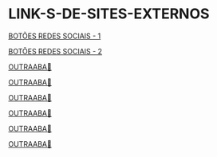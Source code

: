 # LINK-S-DE-SITES-EXTERNOS
<!--------------------------------------------->
<a href="https://www.w3schools.com/howto/tryit.asp?filename=tryhow_css_social_media_buttons2
" target="_blank">BOTÕES REDES SOCIAIS  - 1</a>
<!--------------------------------------------->
<a href="
https://www.w3schools.com/howto/tryit.asp?filename=tryhow_css_social_media_buttons
" target="_blank">
BOTÕES REDES SOCIAIS - 2
</a>
<!--------------------------------------------->
<a href="
LINK🔴
" target="_blank">
OUTRAABA🔴
></a>
<!--------------------------------------------->
<a href="
LINK🔴
" target="_blank">
OUTRAABA🔴
</a>
<!--------------------------------------------->
<a href="
LINK🔴
" target="_blank">
OUTRAABA🔴
></a>
<!--------------------------------------------->
<a href="
LINK🔴
" target="_blank">
OUTRAABA🔴
</a>
<!--------------------------------------------->
<a href="
LINK🔴
" target="_blank">
OUTRAABA🔴
></a>
<!--------------------------------------------->
<a href="
LINK🔴
" target="_blank">
OUTRAABA🔴
</a>




